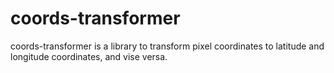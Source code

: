 # coords-transformer

coords-transformer is a library to transform pixel coordinates to latitude and longitude coordinates, and vise versa.
